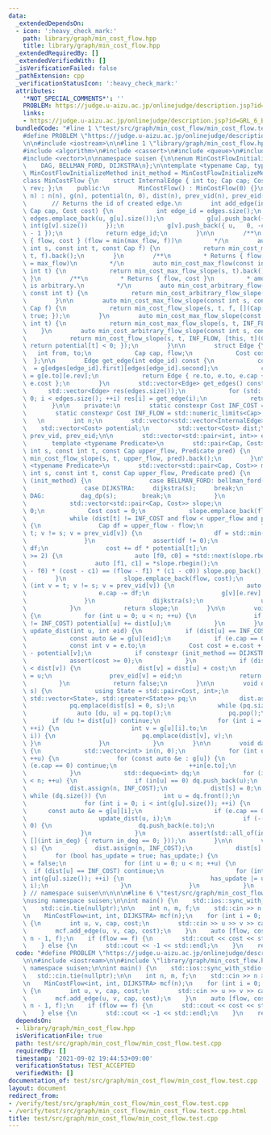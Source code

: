 ```yaml
---
data:
  _extendedDependsOn:
  - icon: ':heavy_check_mark:'
    path: library/graph/min_cost_flow.hpp
    title: library/graph/min_cost_flow.hpp
  _extendedRequiredBy: []
  _extendedVerifiedWith: []
  _isVerificationFailed: false
  _pathExtension: cpp
  _verificationStatusIcon: ':heavy_check_mark:'
  attributes:
    '*NOT_SPECIAL_COMMENTS*': ''
    PROBLEM: https://judge.u-aizu.ac.jp/onlinejudge/description.jsp?id=GRL_6_B
    links:
    - https://judge.u-aizu.ac.jp/onlinejudge/description.jsp?id=GRL_6_B
  bundledCode: "#line 1 \"test/src/graph/min_cost_flow/min_cost_flow.test.cpp\"\n\
    #define PROBLEM \"https://judge.u-aizu.ac.jp/onlinejudge/description.jsp?id=GRL_6_B\"\
    \n\n#include <iostream>\n\n#line 1 \"library/graph/min_cost_flow.hpp\"\n\n\n\n\
    #include <algorithm>\n#include <cassert>\n#include <queue>\n#include <limits>\n\
    #include <vector>\n\nnamespace suisen {\n\nenum MinCostFlowInitializeMethod {\n\
    \    DAG, BELLMAN_FORD, DIJKSTRA\n};\n\ntemplate <typename Cap, typename Cost,\
    \ MinCostFlowInitializeMethod init_method = MinCostFlowInitializeMethod::BELLMAN_FORD>\n\
    class MinCostFlow {\n    struct InternalEdge { int to; Cap cap; Cost cost; int\
    \ rev; };\n    public:\n        MinCostFlow() : MinCostFlow(0) {}\n        MinCostFlow(int\
    \ n) : n(n), g(n), potential(n, 0), dist(n), prev_vid(n), prev_eid(n) {}\n\n \
    \       // Returns the id of created edge.\n        int add_edge(int u, int v,\
    \ Cap cap, Cost cost) {\n            int edge_id = edges.size();\n           \
    \ edges.emplace_back(u, g[u].size());\n            g[u].push_back({ v, cap,  cost,\
    \ int(g[v].size())     });\n            g[v].push_back({ u,   0, -cost, int(g[u].size())\
    \ - 1 });\n            return edge_id;\n        }\n\n        /**\n         * Returns\
    \ { flow, cost } (flow = min(max_flow, f))\n         */\n        auto min_cost_max_flow(const\
    \ int s, const int t, const Cap f) {\n            return min_cost_max_flow_slope(s,\
    \ t, f).back();\n        }\n        /**\n         * Returns { flow, cost } (flow\
    \ = max_flow)\n         */\n        auto min_cost_max_flow(const int s, const\
    \ int t) {\n            return min_cost_max_flow_slope(s, t).back();\n       \
    \ }\n        /**\n         * Returns { flow, cost }\n         * amount of flow\
    \ is arbitrary.\n         */\n        auto min_cost_arbitrary_flow(const int s,\
    \ const int t) {\n            return min_cost_arbitrary_flow_slope(s, t).back();\n\
    \        }\n\n        auto min_cost_max_flow_slope(const int s, const int t, const\
    \ Cap f) {\n            return min_cost_flow_slope(s, t, f, [](Cap, Cost){ return\
    \ true; });\n        }\n        auto min_cost_max_flow_slope(const int s, const\
    \ int t) {\n            return min_cost_max_flow_slope(s, t, INF_FLOW);\n    \
    \    }\n        auto min_cost_arbitrary_flow_slope(const int s, const int t) {\n\
    \            return min_cost_flow_slope(s, t, INF_FLOW, [this, t](Cap, Cost){\
    \ return potential[t] < 0; });\n        }\n\n        struct Edge {\n         \
    \   int from, to;\n            Cap cap, flow;\n            Cost cost;\n      \
    \  };\n\n        Edge get_edge(int edge_id) const {\n            const auto &e\
    \  = g[edges[edge_id].first][edges[edge_id].second];\n            const auto &re\
    \ = g[e.to][e.rev];\n            return Edge { re.to, e.to, e.cap + re.cap, re.cap,\
    \ e.cost };\n        }\n        std::vector<Edge> get_edges() const {\n      \
    \      std::vector<Edge> res(edges.size());\n            for (std::size_t i =\
    \ 0; i < edges.size(); ++i) res[i] = get_edge(i);\n            return res;\n \
    \       }\n\n    private:\n        static constexpr Cost INF_COST = std::numeric_limits<Cost>::max();\n\
    \        static constexpr Cost INF_FLOW = std::numeric_limits<Cap>::max();\n \
    \   \n        int n;\n        std::vector<std::vector<InternalEdge>> g;\n    \
    \    std::vector<Cost> potential;\n        std::vector<Cost> dist;\n        std::vector<int>\
    \ prev_vid, prev_eid;\n\n        std::vector<std::pair<int, int>> edges;\n\n \
    \       template <typename Predicate>\n        std::pair<Cap, Cost> min_cost_flow(const\
    \ int s, const int t, const Cap upper_flow, Predicate pred) {\n            return\
    \ min_cost_flow_slope(s, t, upper_flow, pred).back();\n        }\n\n        template\
    \ <typename Predicate>\n        std::vector<std::pair<Cap, Cost>> min_cost_flow_slope(const\
    \ int s, const int t, const Cap upper_flow, Predicate pred) {\n            switch\
    \ (init_method) {\n                case BELLMAN_FORD: bellman_ford(s); break;\n\
    \                case DIJKSTRA:     dijkstra(s);     break;\n                case\
    \ DAG:          dag_dp(s);       break;\n            }\n            update_potential();\n\
    \            std::vector<std::pair<Cap, Cost>> slope;\n            Cap flow =\
    \ 0;\n            Cost cost = 0;\n            slope.emplace_back(flow, cost);\n\
    \            while (dist[t] != INF_COST and flow < upper_flow and pred(flow, cost))\
    \ {\n                Cap df = upper_flow - flow;\n                for (int v =\
    \ t; v != s; v = prev_vid[v]) {\n                    df = std::min(df, g[prev_vid[v]][prev_eid[v]].cap);\n\
    \                }\n                assert(df != 0);\n                flow +=\
    \ df;\n                cost += df * potential[t];\n                if (slope.size()\
    \ >= 2) {\n                    auto [f0, c0] = *std::next(slope.rbegin());\n \
    \                   auto [f1, c1] = *slope.rbegin();\n                    if ((f1\
    \ - f0) * (cost - c1) == (flow - f1) * (c1 - c0)) slope.pop_back();\n        \
    \        }\n                slope.emplace_back(flow, cost);\n                for\
    \ (int v = t; v != s; v = prev_vid[v]) {\n                    auto &e = g[prev_vid[v]][prev_eid[v]];\n\
    \                    e.cap -= df;\n                    g[v][e.rev].cap += df;\n\
    \                }\n                dijkstra(s);\n                update_potential();\n\
    \            }\n            return slope;\n        }\n\n        void update_potential()\
    \ {\n            for (int u = 0; u < n; ++u) {\n                if (potential[u]\
    \ != INF_COST) potential[u] += dist[u];\n            }\n        }\n\n        bool\
    \ update_dist(int u, int eid) {\n            if (dist[u] == INF_COST) return false;\n\
    \            const auto &e = g[u][eid];\n            if (e.cap == 0) return false;\n\
    \            const int v = e.to;\n            Cost cost = e.cost + potential[u]\
    \ - potential[v];\n            if constexpr (init_method == DIJKSTRA) {\n    \
    \            assert(cost >= 0);\n            }\n            if (dist[u] + cost\
    \ < dist[v]) {\n                dist[v] = dist[u] + cost;\n                prev_vid[v]\
    \ = u;\n                prev_eid[v] = eid;\n                return true;\n   \
    \         }\n            return false;\n        }\n\n        void dijkstra(int\
    \ s) {\n            using State = std::pair<Cost, int>;\n            std::priority_queue<State,\
    \ std::vector<State>, std::greater<State>> pq;\n            dist.assign(n, INF_COST);\n\
    \            pq.emplace(dist[s] = 0, s);\n            while (pq.size()) {\n  \
    \              auto [du, u] = pq.top();\n                pq.pop();\n         \
    \       if (du != dist[u]) continue;\n                for (int i = 0; i < int(g[u].size());\
    \ ++i) {\n                    int v = g[u][i].to;\n                    if (update_dist(u,\
    \ i)) {\n                        pq.emplace(dist[v], v);\n                   \
    \ }\n                }\n            }\n        }\n\n        void dag_dp(int s)\
    \ {\n            std::vector<int> in(n, 0);\n            for (int u = 0; u < n;\
    \ ++u) {\n                for (const auto &e : g[u]) {\n                    if\
    \ (e.cap == 0) continue;\n                    ++in[e.to];\n                }\n\
    \            }\n            std::deque<int> dq;\n            for (int u = 0; u\
    \ < n; ++u) {\n                if (in[u] == 0) dq.push_back(u);\n            }\n\
    \            dist.assign(n, INF_COST);\n            dist[s] = 0;\n           \
    \ while (dq.size()) {\n                int u = dq.front();\n                dq.pop_front();\n\
    \                for (int i = 0; i < int(g[u].size()); ++i) {\n              \
    \      const auto &e = g[u][i];\n                    if (e.cap == 0) continue;\n\
    \                    update_dist(u, i);\n                    if (--in[e.to] ==\
    \ 0) {\n                        dq.push_back(e.to);\n                    }\n \
    \               }\n            }\n            assert(std::all_of(in.begin(), in.end(),\
    \ [](int in_deg) { return in_deg == 0; }));\n        }\n\n        void bellman_ford(int\
    \ s) {\n            dist.assign(n, INF_COST);\n            dist[s] = 0;\n    \
    \        for (bool has_update = true; has_update;) {\n                has_update\
    \ = false;\n                for (int u = 0; u < n; ++u) {\n                  \
    \  if (dist[u] == INF_COST) continue;\n                    for (int i = 0; i <\
    \ int(g[u].size()); ++i) {\n                        has_update |= update_dist(u,\
    \ i);\n                    }\n                }\n            }\n        }\n};\n\
    } // namespace suisen\n\n\n\n#line 6 \"test/src/graph/min_cost_flow/min_cost_flow.test.cpp\"\
    \nusing namespace suisen;\n\nint main() {\n    std::ios::sync_with_stdio(false);\n\
    \    std::cin.tie(nullptr);\n\n    int n, m, f;\n    std::cin >> n >> m >> f;\n\
    \n    MinCostFlow<int, int, DIJKSTRA> mcf(n);\n    for (int i = 0; i < m; ++i)\
    \ {\n        int u, v, cap, cost;\n        std::cin >> u >> v >> cap >> cost;\n\
    \        mcf.add_edge(u, v, cap, cost);\n    }\n    auto [flow, cost] = mcf.min_cost_max_flow(0,\
    \ n - 1, f);\n    if (flow == f) {\n        std::cout << cost << std::endl;\n\
    \    } else {\n        std::cout << -1 << std::endl;\n    }\n    return 0;\n}\n"
  code: "#define PROBLEM \"https://judge.u-aizu.ac.jp/onlinejudge/description.jsp?id=GRL_6_B\"\
    \n\n#include <iostream>\n\n#include \"library/graph/min_cost_flow.hpp\"\nusing\
    \ namespace suisen;\n\nint main() {\n    std::ios::sync_with_stdio(false);\n \
    \   std::cin.tie(nullptr);\n\n    int n, m, f;\n    std::cin >> n >> m >> f;\n\
    \n    MinCostFlow<int, int, DIJKSTRA> mcf(n);\n    for (int i = 0; i < m; ++i)\
    \ {\n        int u, v, cap, cost;\n        std::cin >> u >> v >> cap >> cost;\n\
    \        mcf.add_edge(u, v, cap, cost);\n    }\n    auto [flow, cost] = mcf.min_cost_max_flow(0,\
    \ n - 1, f);\n    if (flow == f) {\n        std::cout << cost << std::endl;\n\
    \    } else {\n        std::cout << -1 << std::endl;\n    }\n    return 0;\n}"
  dependsOn:
  - library/graph/min_cost_flow.hpp
  isVerificationFile: true
  path: test/src/graph/min_cost_flow/min_cost_flow.test.cpp
  requiredBy: []
  timestamp: '2021-09-02 19:44:53+09:00'
  verificationStatus: TEST_ACCEPTED
  verifiedWith: []
documentation_of: test/src/graph/min_cost_flow/min_cost_flow.test.cpp
layout: document
redirect_from:
- /verify/test/src/graph/min_cost_flow/min_cost_flow.test.cpp
- /verify/test/src/graph/min_cost_flow/min_cost_flow.test.cpp.html
title: test/src/graph/min_cost_flow/min_cost_flow.test.cpp
---
```

